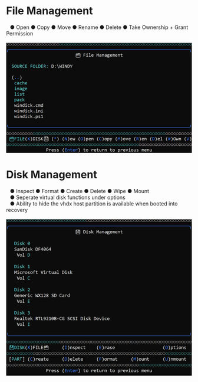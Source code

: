 # File Management
⠀● Open ● Copy ● Move ● Rename ● Delete ● Take Ownership + Grant Permission \
⠀\
![Alt text](https://raw.githubusercontent.com/joshuacline/documentation/main/windick/png/filemanagement.png "filemanagement")

# Disk Management
⠀● Inspect ● Format ● Create ● Delete ● Wipe ● Mount \
⠀● Seperate virtual disk functions under options \
⠀● Ability to hide the vhdx host partition is available when booted into recovery \
⠀\
![Alt text](https://raw.githubusercontent.com/joshuacline/documentation/main/windick/png/diskmanagement.png "diskmanagement")
